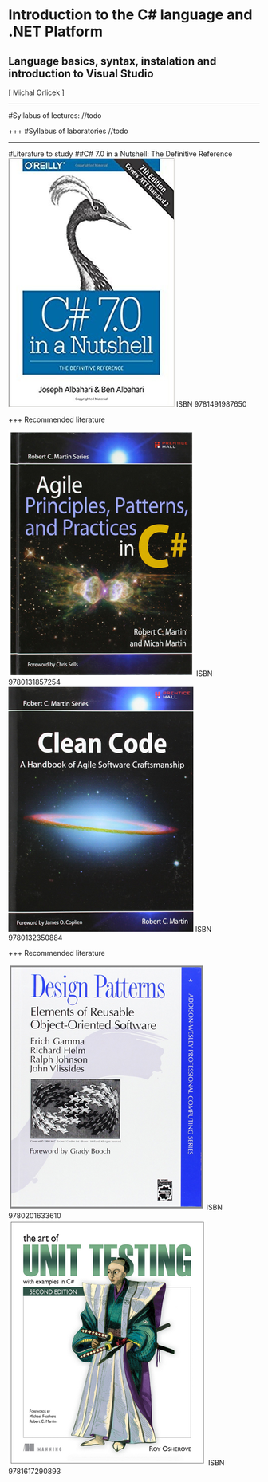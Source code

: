 # Introduction to the C# language and .NET Platform
## Language basics, syntax, instalation and introduction to Visual Studio
<div class="right">
[ Michal Orlicek <xorlic00@stud.fit.vutbr.cz> ]
</div>

---
#Syllabus of lectures:
//todo

+++
#Syllabus of laboratories
//todo

---
#Literature to study
##C# 7.0 in a Nutshell: The Definitive Reference
![nieco](./Assets/img/CsharpinNUtshell.jpg)
ISBN 9781491987650

+++
Recommended literature
<div class="left">
    <img src="./Assets/img/PrincipesPatternsPracticesinCsharp.png" />
    ISBN 9780131857254
</div>
<div class="right">
    <img src="./Assets/img/CleanCode.png" />
    ISBN 9780132350884
</div>

+++
Recommended literature
<div class="left">
    <img src="./Assets/img/DesignPatterns.png" />
    ISBN 9780201633610
</div>
<div class="right">
    <img src="./Assets/img/UnitTesting.png" />
    ISBN 9781617290893
</div>